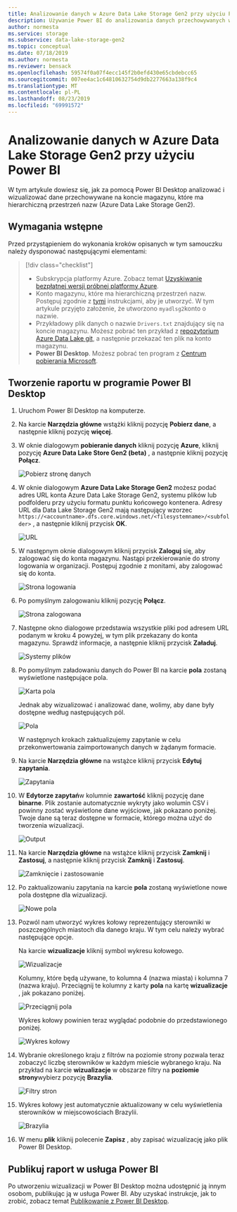 ```yaml
---
title: Analizowanie danych w Azure Data Lake Storage Gen2 przy użyciu Power BI | Microsoft Docs
description: Używanie Power BI do analizowania danych przechowywanych w Azure Data Lake Storage Gen2
author: normesta
ms.service: storage
ms.subservice: data-lake-storage-gen2
ms.topic: conceptual
ms.date: 07/18/2019
ms.author: normesta
ms.reviewer: bensack
ms.openlocfilehash: 59574f0a07f4ecc145f2b0efd430e65cbdebcc65
ms.sourcegitcommit: 007ee4ac1c64810632754d9db2277663a138f9c4
ms.translationtype: MT
ms.contentlocale: pl-PL
ms.lasthandoff: 08/23/2019
ms.locfileid: "69991572"
---
```

# <a name="analyze-data-in-azure-data-lake-storage-gen2-by-using-power-bi"></a>Analizowanie danych w Azure Data Lake Storage Gen2 przy użyciu Power BI

W tym artykule dowiesz się, jak za pomocą Power BI Desktop analizować i wizualizować dane przechowywane na koncie magazynu, które ma hierarchiczną przestrzeń nazw (Azure Data Lake Storage Gen2).

## <a name="prerequisites"></a>Wymagania wstępne

Przed przystąpieniem do wykonania kroków opisanych w tym samouczku należy dysponować następującymi elementami:

> [!div class="checklist"]
> * Subskrypcja platformy Azure. Zobacz temat [Uzyskiwanie bezpłatnej wersji próbnej platformy Azure](https://azure.microsoft.com/pricing/free-trial/).
> * Konto magazynu, które ma hierarchiczną przestrzeń nazw. Postępuj zgodnie z [tymi](data-lake-storage-quickstart-create-account.md) instrukcjami, aby je utworzyć.
> W tym artykule przyjęto założenie, że utworzono `myadlsg2`konto o nazwie.
> * Przykładowy plik danych o nazwie `Drivers.txt` znajdujący się na koncie magazynu.
> Możesz pobrać ten przykład z [repozytorium Azure Data Lake git](https://github.com/Azure/usql/tree/master/Examples/Samples/Data/AmbulanceDataDrivers.txt), a następnie przekazać ten plik na konto magazynu.
> * **Power BI Desktop**. Możesz pobrać ten program z [Centrum pobierania Microsoft](https://www.microsoft.com/download/details.aspx?id=45331). 

## <a name="create-a-report-in-power-bi-desktop"></a>Tworzenie raportu w programie Power BI Desktop

1. Uruchom Power BI Desktop na komputerze.
2. Na karcie **Narzędzia główne** wstążki kliknij pozycję **Pobierz dane**, a następnie kliknij pozycję **więcej**.
3. W oknie dialogowym **pobieranie danych** kliknij pozycję **Azure**, kliknij pozycję **Azure Data Lake Store Gen2 (beta)** , a następnie kliknij pozycję **Połącz**.

    ![Pobierz stronę danych](media/data-lake-storage-use-power-bi/get-data-page.png)

4. W oknie dialogowym **Azure Data Lake Storage Gen2** możesz podać adres URL konta Azure Data Lake Storage Gen2, systemu plików lub podfolderu przy użyciu formatu punktu końcowego kontenera. Adresy URL dla Data Lake Storage Gen2 mają następujący wzorzec `https://<accountname>.dfs.core.windows.net/<filesystemname>/<subfolder>` , a następnie kliknij przycisk **OK**.

    ![URL](media/data-lake-storage-use-power-bi/adls-url.png)

5. W następnym oknie dialogowym kliknij przycisk **Zaloguj** się, aby zalogować się do konta magazynu. Nastąpi przekierowanie do strony logowania w organizacji. Postępuj zgodnie z monitami, aby zalogować się do konta.

    ![Strona logowania](media/data-lake-storage-use-power-bi/sign-in.png)

6. Po pomyślnym zalogowaniu kliknij pozycję **Połącz**.

    ![Strona zalogowana](media/data-lake-storage-use-power-bi/signed-in.png)

7. Następne okno dialogowe przedstawia wszystkie pliki pod adresem URL podanym w kroku 4 powyżej, w tym plik przekazany do konta magazynu. Sprawdź informacje, a następnie kliknij przycisk **Załaduj**.

    ![Systemy plików](media/data-lake-storage-use-power-bi/file-systems.png)

8. Po pomyślnym załadowaniu danych do Power BI na karcie **pola** zostaną wyświetlone następujące pola.

    ![Karta pola](media/data-lake-storage-use-power-bi/fields.png)

    Jednak aby wizualizować i analizować dane, wolimy, aby dane były dostępne według następujących pól.

    ![Pola](media/data-lake-storage-use-power-bi/preferred-fields.png)

    W następnych krokach zaktualizujemy zapytanie w celu przekonwertowania zaimportowanych danych w żądanym formacie.

9. Na karcie **Narzędzia główne** na wstążce kliknij przycisk **Edytuj zapytania**.

    ![Zapytania](media/data-lake-storage-use-power-bi/queries.png)

10. W **Edytorze zapytań**w kolumnie **zawartość** kliknij pozycję dane **binarne**. Plik zostanie automatycznie wykryty jako wolumin CSV i powinny zostać wyświetlone dane wyjściowe, jak pokazano poniżej. Twoje dane są teraz dostępne w formacie, którego można użyć do tworzenia wizualizacji.

    ![Output](media/data-lake-storage-use-power-bi/binary.png)

11. Na karcie **Narzędzia główne** na wstążce kliknij przycisk **Zamknij** i **Zastosuj**, a następnie kliknij przycisk **Zamknij** i **Zastosuj**.

    ![Zamknięcie i zastosowanie](media/data-lake-storage-use-power-bi/close-apply.png)

12. Po zaktualizowaniu zapytania na karcie **pola** zostaną wyświetlone nowe pola dostępne dla wizualizacji.

    ![Nowe pola](media/data-lake-storage-use-power-bi/new-fields.png)

13. Pozwól nam utworzyć wykres kołowy reprezentujący sterowniki w poszczególnych miastoch dla danego kraju. W tym celu należy wybrać następujące opcje.

    Na karcie **wizualizacje** kliknij symbol wykresu kołowego.

    ![Wizualizacje](media/data-lake-storage-use-power-bi/visualizations.png)

    Kolumny, które będą używane, to kolumna 4 (nazwa miasta) i kolumna 7 (nazwa kraju). Przeciągnij te kolumny z karty **pola** na kartę **wizualizacje** , jak pokazano poniżej.

    ![Przeciągnij pola](media/data-lake-storage-use-power-bi/visualizations-drag-fields.png)

    Wykres kołowy powinien teraz wyglądać podobnie do przedstawionego poniżej.

    ![Wykres kołowy](media/data-lake-storage-use-power-bi/pie-chart.png)

14. Wybranie określonego kraju z filtrów na poziomie strony pozwala teraz zobaczyć liczbę sterowników w każdym mieście wybranego kraju. Na przykład na karcie **wizualizacje** w obszarze filtry na **poziomie strony**wybierz pozycję **Brazylia**.

    ![Filtry stron](media/data-lake-storage-use-power-bi/page-filters.png)

15. Wykres kołowy jest automatycznie aktualizowany w celu wyświetlenia sterowników w miejscowościach Brazylii.

    ![Brazylia](media/data-lake-storage-use-power-bi/pie-chart-updated.png)

16. W menu **plik** kliknij polecenie **Zapisz** , aby zapisać wizualizację jako plik Power BI Desktop.

## <a name="publish-report-to-power-bi-service"></a>Publikuj raport w usługa Power BI

Po utworzeniu wizualizacji w Power BI Desktop można udostępnić ją innym osobom, publikując ją w usługa Power BI. Aby uzyskać instrukcje, jak to zrobić, zobacz temat [Publikowanie z Power BI Desktop](https://powerbi.microsoft.com/documentation/powerbi-desktop-upload-desktop-files/).